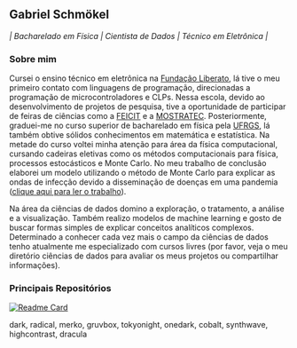 ## Gabriel Schmökel

*| Bacharelado em Física | Cientista de Dados | Técnico em Eletrônica |*


### Sobre mim 

Cursei o ensino técnico em eletrônica na [Fundação Liberato](https://www.liberato.com.br/), lá tive o meu primeiro contato com linguagens de programação, direcionadas a programação de microcontroladores e CLPs. Nessa escola, devido ao desenvolvimento de projetos de pesquisa, tive a oportunidade de participar de feiras de ciências como a [FEICIT](https://www.liberato.com.br/feicit/) e a [MOSTRATEC](https://www.liberato.com.br/feicit/). Posteriormente, graduei-me no curso superior de bacharelado em física pela [UFRGS](http://www.ufrgs.br/ufrgs/inicial), lá também obtive sólidos conhecimentos em matemática e estatística. Na metade do curso voltei minha atenção para área da física computacional, cursando cadeiras eletivas como os métodos computacionais para física, processos estocásticos e Monte Carlo. No meu trabalho de conclusão elaborei um modelo utilizando o método de Monte Carlo para explicar as ondas de infecção devido a disseminação de doenças em uma pandemia ([clique aqui para ler o trabalho](https://lume.ufrgs.br/handle/10183/240364)). 

Na área da ciências de dados domino a exploração, o tratamento, a análise e a visualização. Também realizo modelos de machine learning e gosto de buscar formas simples de explicar conceitos analíticos complexos. Determinado a conhecer cada vez mais o campo da ciências de dados tenho atualmente me especializado com cursos livres (por favor, veja o meu diretório ciências de dados para avaliar os meus projetos ou compartilhar informações).   

### Principais Repositórios



[![Readme Card](https://github-readme-stats.vercel.app/api/pin/?username=anuraghazra&repo=github-readme-stats&theme=dark)](https://github.com/anuraghazra/github-readme-stats)

dark, radical, merko, gruvbox, tokyonight, onedark, cobalt, synthwave, highcontrast, dracula
